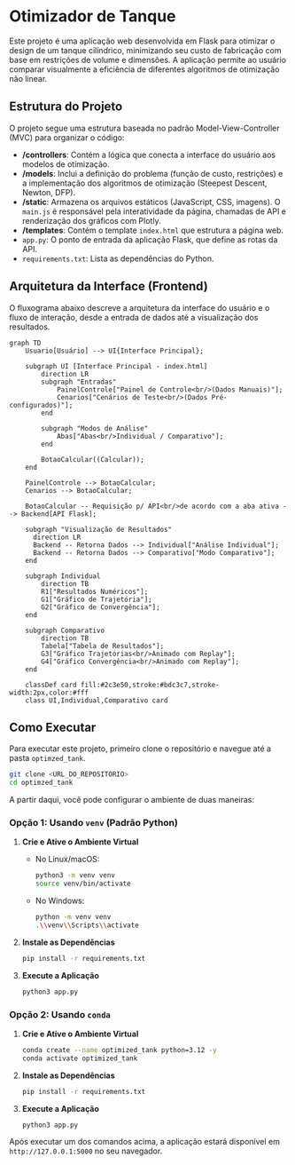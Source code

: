 # Otimizador de Tanque

Este projeto é uma aplicação web desenvolvida em Flask para otimizar o design de um tanque cilíndrico, minimizando seu custo de fabricação com base em restrições de volume e dimensões. A aplicação permite ao usuário comparar visualmente a eficiência de diferentes algoritmos de otimização não linear.

## Estrutura do Projeto

O projeto segue uma estrutura baseada no padrão Model-View-Controller (MVC) para organizar o código:

-   **/controllers**: Contém a lógica que conecta a interface do usuário aos modelos de otimização.
-   **/models**: Inclui a definição do problema (função de custo, restrições) e a implementação dos algoritmos de otimização (Steepest Descent, Newton, DFP).
-   **/static**: Armazena os arquivos estáticos (JavaScript, CSS, imagens). O `main.js` é responsável pela interatividade da página, chamadas de API e renderização dos gráficos com Plotly.
-   **/templates**: Contém o template `index.html` que estrutura a página web.
-   `app.py`: O ponto de entrada da aplicação Flask, que define as rotas da API.
-   `requirements.txt`: Lista as dependências do Python.
## Arquitetura da Interface (Frontend)

O fluxograma abaixo descreve a arquitetura da interface do usuário e o fluxo de interação, desde a entrada de dados até a visualização dos resultados.

```mermaid
graph TD
    Usuario[Usuário] --> UI{Interface Principal};

    subgraph UI [Interface Principal - index.html]
        direction LR
        subgraph "Entradas"
            PainelControle["Painel de Controle<br/>(Dados Manuais)"];
            Cenarios["Cenários de Teste<br/>(Dados Pré-configurados)"];
        end
        
        subgraph "Modos de Análise"
            Abas["Abas<br/>Individual / Comparativo"];
        end

        BotaoCalcular((Calcular));
    end

    PainelControle --> BotaoCalcular;
    Cenarios --> BotaoCalcular;

    BotaoCalcular -- Requisição p/ API<br/>de acordo com a aba ativa --> Backend[API Flask];

    subgraph "Visualização de Resultados"
      direction LR
      Backend -- Retorna Dados --> Individual["Análise Individual"];
      Backend -- Retorna Dados --> Comparativo["Modo Comparativo"];
    end

    subgraph Individual
        direction TB
        R1["Resultados Numéricos"];
        G1["Gráfico de Trajetória"];
        G2["Gráfico de Convergência"];
    end

    subgraph Comparativo
        direction TB
        Tabela["Tabela de Resultados"];
        G3["Gráfico Trajetórias<br/>Animado com Replay"];
        G4["Gráfico Convergência<br/>Animado com Replay"];
    end

    classDef card fill:#2c3e50,stroke:#bdc3c7,stroke-width:2px,color:#fff
    class UI,Individual,Comparativo card
```
## Como Executar

Para executar este projeto, primeiro clone o repositório e navegue até a pasta `optimzed_tank`.

```bash
git clone <URL_DO_REPOSITORIO>
cd optimzed_tank
```

A partir daqui, você pode configurar o ambiente de duas maneiras:

### Opção 1: Usando `venv` (Padrão Python)

1.  **Crie e Ative o Ambiente Virtual**

    -   No Linux/macOS:
        ```bash
        python3 -m venv venv
        source venv/bin/activate
        ```
    -   No Windows:
        ```bash
        python -m venv venv
        .\\venv\\Scripts\\activate
        ```

2.  **Instale as Dependências**
    ```bash
    pip install -r requirements.txt
    ```

3.  **Execute a Aplicação**
    ```bash
    python3 app.py
    ```

### Opção 2: Usando `conda`

1.  **Crie e Ative o Ambiente Virtual**
    ```bash
    conda create --name optimized_tank python=3.12 -y
    conda activate optimized_tank
    ```

2.  **Instale as Dependências**
    ```bash
    pip install -r requirements.txt
    ```

3.  **Execute a Aplicação**
    ```bash
    python3 app.py
    ```

Após executar um dos comandos acima, a aplicação estará disponível em `http://127.0.0.1:5000` no seu navegador.


